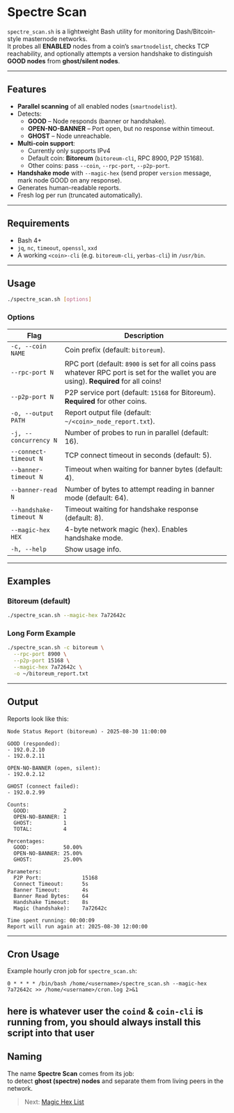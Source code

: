 # Spectre Scan

`spectre_scan.sh` is a lightweight Bash utility for monitoring Dash/Bitcoin-style masternode networks.  
It probes all **ENABLED** nodes from a coin’s `smartnodelist`, checks TCP reachability, and optionally attempts a version handshake to distinguish **GOOD nodes** from **ghost/silent nodes**.

---

## Features

- **Parallel scanning** of all enabled nodes (`smartnodelist`).
- Detects:
  - **GOOD** – Node responds (banner or handshake).
  - **OPEN-NO-BANNER** – Port open, but no response within timeout.
  - **GHOST** – Node unreachable.
- **Multi-coin support**:
  - Currently only supports IPv4
  - Default coin: **Bitoreum** (`bitoreum-cli`, RPC 8900, P2P 15168).
  - Other coins: pass `--coin`, `--rpc-port`, `--p2p-port`.
- **Handshake mode** with `--magic-hex` (send proper `version` message, mark node GOOD on any response).
- Generates human-readable reports.
- Fresh log per run (truncated automatically).

---

## Requirements

- Bash 4+
- `jq`, `nc`, `timeout`, `openssl`, `xxd`
- A working `<coin>-cli` (e.g. `bitoreum-cli`, `yerbas-cli`) in `/usr/bin`.

---

## Usage

```bash
./spectre_scan.sh [options]
```

### Options

| Flag                  | Description |
|------------------------|-------------|
| `-c, --coin NAME`      | Coin prefix (default: `bitoreum`). |
| `--rpc-port N`         | RPC port (default: `8900` is set for all coins pass whatever RPC port is set for the wallet you are using). **Required** for all coins! |
| `--p2p-port N`         | P2P service port (default: `15168` for Bitoreum). **Required** for other coins. |
| `-o, --output PATH`    | Report output file (default: `~/<coin>_node_report.txt`). |
| `-j, --concurrency N`  | Number of probes to run in parallel (default: 16). |
| `--connect-timeout N`  | TCP connect timeout in seconds (default: 5). |
| `--banner-timeout N`   | Timeout when waiting for banner bytes (default: 4). |
| `--banner-read N`      | Number of bytes to attempt reading in banner mode (default: 64). |
| `--handshake-timeout N`| Timeout waiting for handshake response (default: 8). |
| `--magic-hex HEX`      | 4-byte network magic (hex). Enables handshake mode. |
| `-h, --help`           | Show usage info. |

---

## Examples

### Bitoreum (default)
```bash
./spectre_scan.sh --magic-hex 7a72642c
```

### Long Form Example
```bash
./spectre_scan.sh -c bitoreum \
  --rpc-port 8900 \
  --p2p-port 15168 \
  --magic-hex 7a72642c \
  -o ~/bitoreum_report.txt
```

---

## Output

Reports look like this:

```
Node Status Report (bitoreum) - 2025-08-30 11:00:00

GOOD (responded):
- 192.0.2.10
- 192.0.2.11

OPEN-NO-BANNER (open, silent):
- 192.0.2.12

GHOST (connect failed):
- 192.0.2.99

Counts:
  GOOD:           2
  OPEN-NO-BANNER: 1
  GHOST:          1
  TOTAL:          4

Percentages:
  GOOD:           50.00%
  OPEN-NO-BANNER: 25.00%
  GHOST:          25.00%

Parameters:
  P2P Port:             15168
  Connect Timeout:      5s
  Banner Timeout:       4s
  Banner Read Bytes:    64
  Handshake Timeout:    8s
  Magic (handshake):    7a72642c

Time spent running: 00:00:09
Report will run again at: 2025-08-30 12:00:00
```

---

## Cron Usage

Example hourly cron job for `spectre_scan.sh`:

```cron
0 * * * * /bin/bash /home/<username>/spectre_scan.sh --magic-hex 7a72642c >> /home/<username>/cron.log 2>&1
```
<username> here is whatever user the `coind` & `coin-cli` is running from, you should always install this script into that user
---

## Naming

The name **Spectre Scan** comes from its job:  
to detect **ghost (spectre) nodes** and separate them from living peers in the network.

> Next: [Magic Hex List](magic-hex.md)
